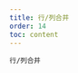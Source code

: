 ```yaml
---
title: 行/列合并
order: 14
toc: content
---
```


<code src='../examples/Merge.tsx' description='表头只支持列合并，使用 column 里的 colSpan 进行设置。表格支持行/列合并，使用 `column.onCell` 返回的单元格属性 colSpan 或者 rowSpan 设值为 0 时，设置的表格不会渲染。'>行/列合并</code>
